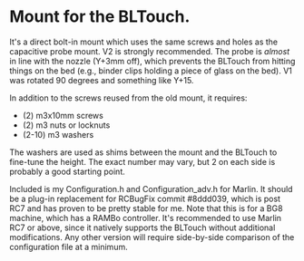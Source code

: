 # Mount for the BLTouch.  

It's a direct bolt-in mount which uses the same screws and holes as the 
capacitive probe mount. V2 is strongly recommended. The probe is *almost*
in line with the nozzle (Y+3mm off), which prevents the BLTouch from
hitting things on the bed (e.g., binder clips holding a piece of glass on
the bed).  V1 was rotated 90 degrees and something like Y+15.  

In addition to the screws reused from the old mount, it requires: 
* (2) m3x10mm screws
* (2) m3 nuts or locknuts
* (2-10) m3 washers

The washers are used as shims between the mount and the BLTouch to fine-tune 
the height.  The exact number may vary, but 2 on each side is probably a 
good starting point.  

Included is my Configuration.h and Configuration_adv.h for Marlin.  It should 
be a plug-in replacement for RCBugFix commit #8ddd039, which is post RC7 and 
has proven to be pretty stable for me.  Note that this is for a BG8 machine, 
which has a RAMBo controller. It's recommended to use Marlin RC7 or above, 
since it natively supports the BLTouch without additional modifications.  Any 
other version will require side-by-side comparison of the configuration file 
at a minimum.
